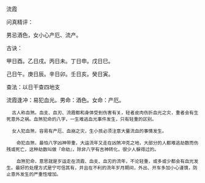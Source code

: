 流霞

问真精评：

男忌酒色，女小心产厄、流产。

古诀：

甲日酉。乙日戌。丙日未。丁日申。戊日巳。

己日午。庚日辰。辛日卯。壬日亥。癸日寅。

查法：以日干查四地支

流霞逢冲：易犯血光。男命：酒色。女命：产厄。

      古人称血煞。血支、血刃、流霞都和身体受到伤害有关，轻者皮肉伤折血光之灾，重者会有生死意外之祸。血煞犯命的八字，一生难逃血光事件发生，只有轻重的区别。

      女人犯血煞，容易有产厄、血崩之灾，生小孩必须注意大量流血的事情发生。

      　命犯血煞，最怕八字凶神带重，大运流年又走在凶煞冲克之地，大部分的人都难逃劫数而伤残或死亡，这种劫数叫做『命劫』，除非八字有吉神转化，很少人躲得过的。

      　血煞犯命，意思就是岁运走在流霞、血支、血刃的流年，不论轻重，或多或少都会有血光发生。最好的处理方式是宁可信其有，并且在不利的流年岁月期间，外出、开车多加小心谨慎，防止意外发生的严重性增加。

